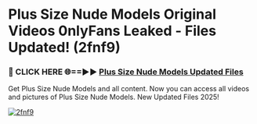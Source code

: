 # Plus Size Nude Models Original Videos 0nlyFans Leaked - Files Updated! (2fnf9)

<h3>🔴 CLICK HERE 🌐==►► <a href="https://tinyurl.com/yrmya6cz" rel="nofollow">Plus Size Nude Models Updated Files</a></h3>

Get Plus Size Nude Models and all content. Now you can access all videos and pictures of Plus Size Nude Models. New Updated Files 2025!

[![2fnf9](https://i.imgur.com/FMdXYCs.gif)](https://tinyurl.com/yrmya6cz)
